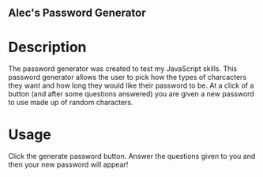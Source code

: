 ## Alec's Password Generator

# Description
The password generator was created to test my JavaScript skills. This password generator allows the user to pick how the types of charcacters they want and how long they would like their password to be. At a click of a button (and after some questions answered) you are given a new password to use made up of random characters.

# Usage
Click the generate password button. Answer the questions given to you and then your new password will appear! 
